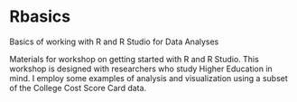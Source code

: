 # Rbasics
Basics of working with R and R Studio for Data Analyses

Materials for workshop on getting started with R and R Studio. This workshop is designed with researchers who study Higher Education in mind. I employ some examples of analysis and visualization using a subset of the College Cost Score Card data. 
